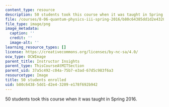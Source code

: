 ```yaml
---
content_type: resource
description: 50 students took this course when it was taught in Spring 2016.
file: /courses/8-06-quantum-physics-iii-spring-2016/b80c64385dd1d2e43209e178f692b942_50.png
file_type: image/png
image_metadata:
  caption: ''
  credit: ''
  image-alt: ''
learning_resource_types: []
license: https://creativecommons.org/licenses/by-nc-sa/4.0/
ocw_type: OCWImage
parent_title: Instructor Insights
parent_type: ThisCourseAtMITSection
parent_uid: 37a5c492-c04a-75b7-e3ad-67d5c983f6a3
resourcetype: Image
title: 50 students enrolled
uid: b80c6438-5dd1-d2e4-3209-e178f692b942
---
```

50 students took this course when it was taught in Spring 2016.